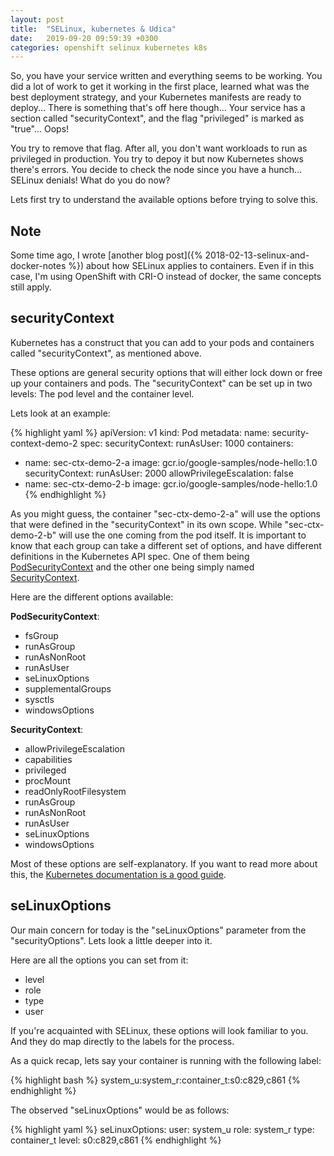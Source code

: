 ```yaml
---
layout: post
title:  "SELinux, kubernetes & Udica"
date:   2019-09-20 09:59:39 +0300
categories: openshift selinux kubernetes k8s
---
```


So, you have your service written and everything seems to be working. You did a
lot of work to get it working in the first place, learned what was the best
deployment strategy, and your Kubernetes manifests are ready to deploy... There
is something that's off here though... Your service has a section called
"securityContext", and the flag "privileged" is marked as "true"... Oops!

You try to remove that flag. After all, you don't want workloads to run as
privileged in production. You try to depoy it but now Kubernetes shows there's
errors. You decide to check the node since you have a hunch... SELinux denials!
What do you do now?

Lets first try to understand the available options before trying to solve this.

Note
----

Some time ago, I wrote [another blog post]({% 2018-02-13-selinux-and-docker-notes %})
about how SELinux applies to containers. Even if in this case, I'm using
OpenShift with CRI-O instead of docker, the same concepts still apply.

securityContext
---------------

Kubernetes has a construct that you can add to your pods and containers called
"securityContext", as mentioned above.

These options are general security options that will either lock down or free
up your containers and pods. The "securityContext" can be set up in two levels:
The pod level and the container level.

Lets look at an example:

{% highlight yaml %}
apiVersion: v1
kind: Pod
metadata:
  name: security-context-demo-2
spec:
  securityContext:
    runAsUser: 1000
  containers:
  - name: sec-ctx-demo-2-a
    image: gcr.io/google-samples/node-hello:1.0
    securityContext:
      runAsUser: 2000
      allowPrivilegeEscalation: false
  - name: sec-ctx-demo-2-b
    image: gcr.io/google-samples/node-hello:1.0
{% endhighlight %}

As you might guess, the container "sec-ctx-demo-2-a" will use the options that
were defined in the "securityContext" in its own scope. While
"sec-ctx-demo-2-b" will use the one coming from the pod itself. It is important
to know that each group can take a different set of options, and have different
definitions in the Kubernetes API spec. One of them being
[PodSecurityContext][podsecuritycontext] and the other one being simply named
[SecurityContext][securitycontext].

Here are the different options available:

**PodSecurityContext**:

* fsGroup
* runAsGroup
* runAsNonRoot
* runAsUser
* seLinuxOptions
* supplementalGroups
* sysctls
* windowsOptions

**SecurityContext**:

* allowPrivilegeEscalation
* capabilities
* privileged
* procMount
* readOnlyRootFilesystem
* runAsGroup
* runAsNonRoot
* runAsUser
* seLinuxOptions
* windowsOptions

Most of these options are self-explanatory. If you want to read more about
this, the [Kubernetes documentation is a good guide][k8ssecuritycontextdocs].

seLinuxOptions
--------------

Our main concern for today is the "seLinuxOptions" parameter from the
"securityOptions". Lets look a little deeper into it.

Here are all the options you can set from it:

* level
* role
* type
* user

If you're acquainted with SELinux, these options will look familiar to you. And
they do map directly to the labels for the process.

As a quick recap, lets say your container is running with the following label:

{% highlight bash %}
system_u:system_r:container_t:s0:c829,c861
{% endhighlight %}

The observed "seLinuxOptions" would be as follows:

{% highlight yaml %}
seLinuxOptions:
  user: system_u
  role: system_r
  type: container_t
  level: s0:c829,c861
{% endhighlight %}

[podsecuritycontext]: https://kubernetes.io/docs/reference/generated/kubernetes-api/v1.16/#podsecuritycontext-v1-core
[securitycontext]: https://kubernetes.io/docs/reference/generated/kubernetes-api/v1.16/#securitycontext-v1-core
[k8ssecuritycontextdocs]: https://kubernetes.io/docs/tasks/configure-pod-container/security-context/
